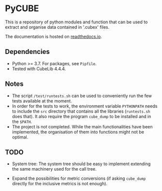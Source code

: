 # PyCUBE

This is a repository of python modules and function that can be used to 
extract and organise data contained in '.cubex' files.

The documentation is hosted on [readthedocs.io](https://pycubelib.readthedocs.io/en/latest/index.html).

## Dependencies
* Python >= 3.7. For packages, see `Pipfile`.
* Tested with CubeLib 4.4.4.

## Notes
* The script `/test/runtests.sh` can be used to conveniently run the few tests
  available at the moment.
* In order for the tests to work, the environment variable `PYTHONPATH` needs 
  to include the `src` directory that contains all the libraries (`runtests.sh`
  does that).
  It also require the program `cube_dump` to be installed and in the `$PATH`.
* The project is not completed. While the main functionalities have been 
  implemented, the organisation of them into functions might not be optimal.

## TODO
* System tree:
  The system tree should be easy to implement extending the same machinery
  used for the call tree.

* Expand the possibilities for metric conversions (if asking `cube_dump` 
  directly for the inclusive metrics is not enough).


